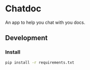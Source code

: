 # Chatdoc

An app to help you chat with you docs.

## Development

### Install 


```sh
pip install -r requirements.txt
```
